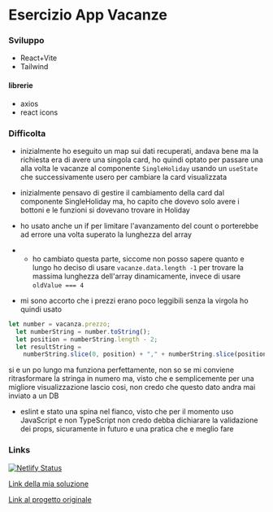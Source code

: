 # Esercizio App Vacanze

### Sviluppo

- React+Vite
- Tailwind

#### librerie

- axios
- react icons


### Difficolta

- inizialmente ho eseguito un map sui dati recuperati, andava bene ma la richiesta era di avere una singola card, ho quindi optato per passare una alla volta le vacanze al componente `SingleHoliday` usando un `useState` che successivamente usero per cambiare la card visualizzata

- inizialmente pensavo di gestire il cambiamento della card dal componente SingleHoliday ma, ho capito che dovevo solo avere
i bottoni e le funzioni si dovevano trovare in Holiday

- ho usato anche un if per limitare l'avanzamento del count o porterebbe ad errore una volta superato la lunghezza del array
- - ho cambiato questa parte, siccome non posso sapere quanto e lungo ho deciso di usare `vacanze.data.length -1` per trovare
la massima lunghezza dell'array dinamicamente, invece di usare `oldValue === 4`

- mi sono accorto che i prezzi erano poco leggibili senza la virgola ho quindi usato 
```js
let number = vacanza.prezzo;
  let numberString = number.toString();
  let position = numberString.length - 2;
  let resultString =
    numberString.slice(0, position) + "," + numberString.slice(position);
```
si e un po lungo ma funziona perfettamente, non so se mi conviene ritrasformare la stringa in numero ma, visto che e semplicemente per una migliore visualizzazione lascio cosi, non credo che questo dato andra mai inviato a un DB

- eslint e stato una spina nel fianco, visto che per il momento uso JavaScript e non TypeScript non credo debba dichiarare la validazione dei props, sicuramente in futuro e una pratica che e meglio fare

### Links

[![Netlify Status](https://api.netlify.com/api/v1/badges/1cec596e-65e1-4ed0-aae8-5168b38459a8/deploy-status)](https://app.netlify.com/sites/app-vacanze/deploys)

[Link della mia soluzione](https://app-vacanze.netlify.app/)

[Link al progetto originale](https://vacanze.netlify.app/)